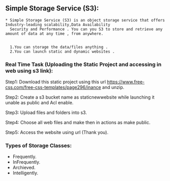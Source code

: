 ## Simple Storage Service (S3):

    * Simple Storage Service (S3) is an object storage service that offers Industry-leading scalability,Data Availability
      Security and Performance . You can you S3 to store and retrieve any amount of data at any time , from anywhere.


      1.You can storage the data/files anything .
      2.You can launch static and dynamic websites .

### Real Time Task (Uploading the Static Project and accessing in web using s3 link):


   Step1: Download this static project using this url <https://www.free-css.com/free-css-templates/page296/inance> and unzip.

   Step2: Create a s3 bucket name as staticnewwebsite while launching it unable as public and Acl enable.

   Step3: Upload files and folders into s3.

   Step4: Choose all web files and make then in actions as make public.

   Step5: Access the website using url (Thank you).

### Types of Storage Classes:

   * Frequently.
   * InFrequently.
   * Archieved.
   * Intelligently.
         
